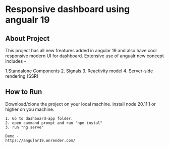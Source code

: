 
# Responsive dashboard using angualr 19




## About Project

This project has all new freatures added in angular 19 and also have cool responsive modern UI for dashboard.
Extensive use of angualr new concept includes -

1.Standalone Components
2. Signals
3. Reactivity model
4. Server-side rendering (SSR)

## How to Run

Download/clone the project on your local machine. install node  20.11.1 or higher on you machine. 

    1. Go to dashboard-app folder.
    2. open cammand prompt and run "npm instal"
    3. run "ng serve"

    Demo -
    https://angular19.onrender.com/
